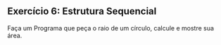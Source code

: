 ## Exercício 6: Estrutura Sequencial

Faça um Programa que peça o raio de um círculo, calcule e mostre sua área.